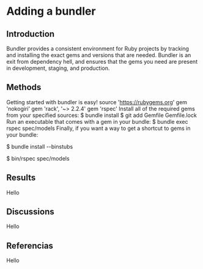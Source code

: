 # Adding a bundler

## Introduction
Bundler provides a consistent environment for Ruby projects by tracking and installing the exact gems and versions that are needed.
Bundler is an exit from dependency hell, and ensures that the gems you need are present in development, staging, and production.

## Methods
Getting started with bundler is easy!
source 'https://rubygems.org'
gem 'nokogiri'
gem 'rack', '~> 2.2.4'
gem 'rspec'
Install all of the required gems from your specified sources:
$ bundle install
$ git add Gemfile Gemfile.lock
Run an executable that comes with a gem in your bundle:
$ bundle exec rspec spec/models
Finally, if you want a way to get a shortcut to gems in your bundle:

$ bundle install --binstubs

$ bin/rspec spec/models

## Results
Hello

## Discussions
Hello

## Referencias
Hello

